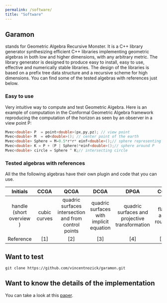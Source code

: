 ```yaml
---
permalink: /software/
title: "Software"
---
```


## Garamon
stands for Geometric Algebra Recursive Monster. It is a C++ library generator synthesizing efficient C++ libraries implementing geometric algebras in both low and higher dimensions, with any arbitrary metric. The library generator is designed to produce easy to install, easy to use, effective and numerically stable libraries. The design of the libraries is based on a prefix tree data structure and a recursive scheme for high dimensions. You can find some of the tested algebras with references just below.

### Easy to use
Very intuitive way to compute and test Geometric Algebra. Here is an example of computation in the Conformal Geometric Algebra framework reproducing the computation of the horizon as seen by an observer in a view point P:
```cpp
Mvec<double> P  = point<double>(px,py,pz); // view point
Mvec<double> M  = e0<double>(); // center point of the earth
Mvec<double> Sphere = M−0.5*r*r* einf<double>();// sphere representing Earth (center M, radius r)
Mvec<double> K = P + (P | Sphere)*einf<double>();// sphere around P
Mvec<double> circle = Sphere ^ K;// intersecting circle
```

### Tested algebras with references 
All the the following algebras have their own plugin and code that you can use. 

| Initials | CCGA | QCGA | DCGA | DPGA | CGA | STA | PGA |
|:-:|:-:|:-:|:-:|:-:|:-:|:-:|:-:|
| handle (short overview )       | cubic curves | quadric surfaces intersection and from control points | quadric surfaces with implicit equation | quadric surfaces and projective transformation  | flats and rounds | Space-time Algebra | Projective geometry |     
| Reference         | [1] | [2] | [3] | [4] | [5] | [6] | [7] |


## Want to test

```
git clone https://github.com/vincentnozick/garamon.git
```



## Want to know the details of the implementation
You can take a look at this  [paper](https://hal.archives-ouvertes.fr/hal-02196173/document).


